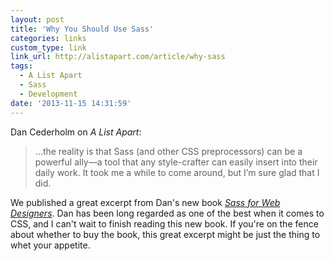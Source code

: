 ```yaml
---
layout: post
title: 'Why You Should Use Sass'
categories: links
custom_type: link
link_url: http://alistapart.com/article/why-sass
tags:
  - A List Apart
  - Sass
  - Development
date: '2013-11-15 14:31:59'
---
```

Dan Cederholm on *A List Apart*:

>…the reality is that Sass (and other CSS preprocessors) can be a powerful ally—a tool that any style-crafter can easily insert into their daily work. It took me a while to come around, but I’m sure glad that I did.

We published a great excerpt from Dan's new book [*Sass for Web Designers*](http://www.abookapart.com/products/sass-for-web-designers). Dan has been long regarded as one of the best when it comes to CSS, and I can't wait to finish reading this new book. If you're on the fence about whether to buy the book, this great excerpt might be just the thing to whet your appetite.
